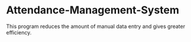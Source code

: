 # Attendance-Management-System
This program reduces the amount of manual data entry and gives greater efficiency.
